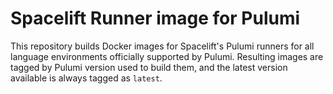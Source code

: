 # Spacelift Runner image for Pulumi

This repository builds Docker images for Spacelift's Pulumi runners for all language environments officially supported by Pulumi. Resulting images are tagged by Pulumi version used to build them, and the latest version available is always tagged as `latest`.
